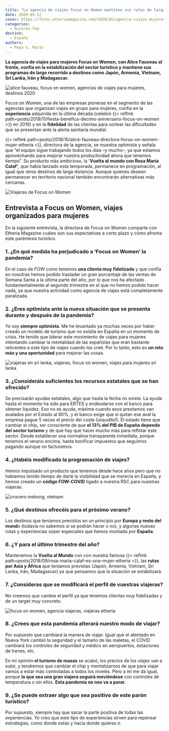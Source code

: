 ```yaml
---
title: "La agencia de viajes Focus on Women mantiene sus rutas de largo recorrido en 2020"
date: 2020-05-22
cover: https://fotos.etheriamagazine.com/2020/05/agencia-viajes-mujeres-fow.jpg
categories: 
  - mujeres-top
destino: 
  - España
authors: 
  - Pepa G. Marín
---
```


**La agencia de viajes para mujeres Focus on Women, con Alice Fauveau al frente, confía 
en la estabilización del sector turístico y mantiene sus programas de largo recorrido a 
destinos como Japón, Armenia, Vietnam, Sri Lanka, Irán y Madagascar.** 

![alice fauveau, focus on women, agencias de viajes para mujeres, destinos 2020](https://fotos.etheriamagazine.com/2020/05/Alice-Fauveau-agencia-mujeres-fow.jpg "Alice Fauveau, directora de Focus on Women.")

Focus on Women, una de las empresas pioneras en el segmento de las agencias que 
organizan viajes en grupo para mujeres, confía en la **experiencia** adquirida en la 
última década (celebró {{< reflink 
path=posts/2019/11/fiesta-benefica-decimo-aniversario-focus-on-women >}} en 2019) y en 
la **fidelidad** de las clientas para sortear las dificultades que se presentan ante la 
alerta sanitaria mundial. 

{{< reflink path=posts/2018/10/alice-fauveau-directora-focus-on-women-mujer-etheria >}}, 
directora de la agencia, se muestra optimista y señala que “el equipo sigue trabajando 
todos los días –y mucho–, ya que estamos aprovechando para mejorar nuestra productividad 
ahora que tenemos tiempo”. Su producto más ambicioso, la '**Vuelta al mundo con Rosa 
María Calaf'**, que había lanzado esta temporada, permanece en programación, al igual 
que otros destinos de larga distancia. Aunque quienes deseen permanecer en territorio 
nacional también encontrarán alternativas más cercanas. 

![Viajeras de Focus on Women](https://fotos.etheriamagazine.com/2020/05/agencia-viajes-mujeres-fow.jpg "Viajeras de Focus on Women.")

## Entrevista a Focus on Women, viajes organizados para mujeres

En la siguiente entrevista, la directora de Focus on Women comparte con Etheria Magazine 
cuáles son sus expectativas a corto plazo y cómo afronta este paréntesis turístico. 

### 1\. ¿En qué medida ha perjudicado a ‘Focus on Women’ la pandemia?

En el caso de FOW como tenemos **una clienta muy fidelizada** y que confía en nosotras 
hemos podido trasladar un gran porcentaje de las ventas de Semana Santa a la última 
parte del año, por lo que nos ha afectado fundamentalmente al segundo trimestre en el 
que no hemos podido hacer nada, ya que nuestra actividad como agencia de viajes está 
completamente paralizada. 

### 2\. ¿Eres optimista ante la nueva situación que se presenta durante y después de la pandemia?

Yo soy **siempre optimista**. Me he levantado ya muchas veces por haber creado un modelo 
de turismo que no existía en España en un momento de crisis. He tenido que liderar este 
movimiento de viajes para mujeres intentando cambiar la mentalidad de las españolas que 
eran bastante reticentes a este tipo de viajes cuando los creé. Por lo tanto, esto es 
**un reto más y una oportunidad** para mejorar las cosas. 

![viajeras en sri lanka, viajeras, focus on women, viajes para mujeres sri lanka](https://fotos.etheriamagazine.com/2020/05/FOW-Sri-Lanka.jpg "Grupo de viajeras en Sri Lanka. © Focus on Women")

### 3\. ¿Consideráis suficientes los recursos estatales que se han ofrecido?

Se precisarán ayudas estatales, algo que hasta la fecha no existe. La ayuda hasta el 
momento ha sido para ERTES y endeudarse con el banco para obtener liquidez. Eso no es 
ayuda, máxime cuando esos prestamos van avalados por el Estado al 80%, y el banco exige 
que si quitan ese aval la empresa pague 5 veces el precio del coste (¡inaudito!). El 
estado tiene que cambiar el chip, ser consciente de que **el 13% del PIB de España 
depende del sector turismo** y de que hay que hacer mucho más para reflotar este sector. 
Desde establecer una normativa transparente inmediata, porque tenemos el verano encima, 
hasta bonificar impuestos que seguimos pagando aunque no facturemos. 

### 4\. ¿Habéis modificado la programación de viajes?

Hemos impulsado un producto que tenemos desde hace años pero que no habíamos tenido 
tiempo de darle la visibilidad que se merecía en España, y hemos creado un **código 
FOW-COVID** ligado a nuestra RSC para nuestras viajeras. 

![crucero mekong, vietnam](https://fotos.etheriamagazine.com/2019/09/paisaje-rio-vietnam.jpg "Paisaje fluvial en Vietnam. ©PB")

### 5\. ¿Qué destinos ofrecéis para el próximo verano?

Los destinos que teníamos previstos en un principio por **Europa y resto del mund**o 
(todavía no sabemos si se podrán hacer o no), y algunas nuevas rutas y experiencias 
súper especiales que hemos montado por **España**. 

### 6\. ¿Y para el último trimestre del año?

Mantenemos la **Vuelta al Mundo** con con nuestra famosa {{< reflink 
path=posts/2018/09/rosa-maria-calaf-es-una-mujer-etheria >}}, las **rutas por Asia y 
África** que teníamos previstas (Japón, Armenia, Vietnam, Sri Lanka, Irán, Madagascar) 
ya que pensamos que la situación se estabilizará. 

### 7\. ¿Consideras que se modificará el perfil de vuestras viajeras?

No creemos que cambie el perfil ya que tenemos clientas muy fidelizadas y de un target 
muy concreto. 

![focus on women, agencia viajeras, viajeras etheria](https://fotos.etheriamagazine.com/2020/05/fow-viajes-mujeres.jpg "Grupo de viajeras de Focus on Women.")

### 8\. ¿Crees que esta pandemia alterará nuestro modo de viajar?

Por supuesto que cambiará la manera de viajar. Igual que el atentado en Nueva York 
cambió la seguridad y el tamaño de las maletas, el COVID cambiará los controles de 
seguridad y médico en aeropuertos, estaciones de trenes, etc. 

En mi opinión **el turismo de masas** se acabó, los precios de los viajes van a subir, y 
tendremos que cambiar el chip y mentalizarnos de que para viajar vamos a estar más 
controladas a todos los niveles. Pero a mí me da igual, porque **la que sea una gran 
viajera seguirá moviéndose** con controles de temperatura o sin ellos. **Esta pandemia 
no nos va a parar.** 

### 9\. ¿Se puede extraer algo que sea positivo de este parón turístico?

Por supuesto, siempre hay que sacar la parte positiva de todas las experiencias. Yo creo 
que este tipo de experiencias sirven para repensar estrategias, como donde estás y hacia 
donde quieres ir.
